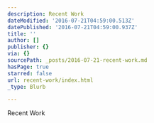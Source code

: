 ```yaml
---
description: Recent Work
dateModified: '2016-07-21T04:59:00.513Z'
datePublished: '2016-07-21T04:59:00.937Z'
title: ''
author: []
publisher: {}
via: {}
sourcePath: _posts/2016-07-21-recent-work.md
hasPage: true
starred: false
url: recent-work/index.html
_type: Blurb

---
```

Recent Work